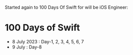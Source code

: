 Started again to 100 Days Of Swift for will be iOS Engineer:  


100 Days of Swift  
====================  

- 8 July 2023 : Day-1, 2, 3, 4, 5, 6, 7
- 9 July : Day-8
